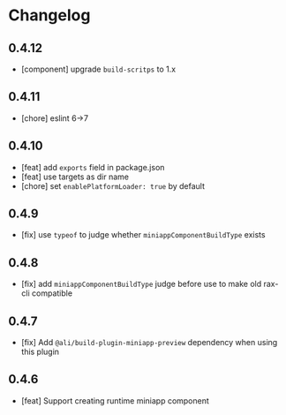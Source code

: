 # Changelog

## 0.4.12

- [component] upgrade `build-scritps` to 1.x

## 0.4.11

- [chore] eslint 6->7

## 0.4.10

- [feat] add `exports` field in package.json
- [feat] use targets as dir name
- [chore] set `enablePlatformLoader: true` by default

## 0.4.9

- [fix] use `typeof` to judge whether `miniappComponentBuildType` exists

## 0.4.8

- [fix] add `miniappComponentBuildType` judge before use to make old rax-cli compatible

## 0.4.7

- [fix] Add `@ali/build-plugin-miniapp-preview` dependency when using this plugin

## 0.4.6

- [feat] Support creating runtime miniapp component
